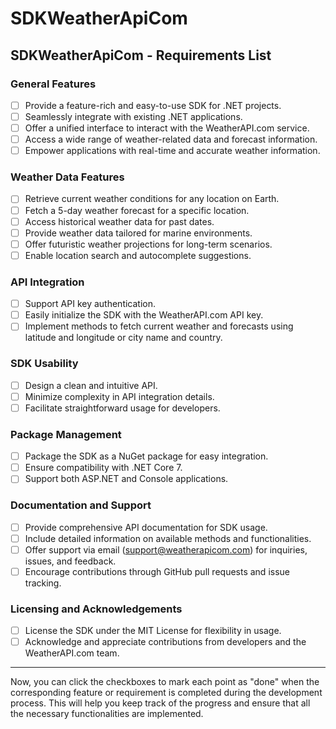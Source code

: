 # SDKWeatherApiCom

## SDKWeatherApiCom - Requirements List

### General Features

- [ ] Provide a feature-rich and easy-to-use SDK for .NET projects.
- [ ] Seamlessly integrate with existing .NET applications.
- [ ] Offer a unified interface to interact with the WeatherAPI.com service.
- [ ] Access a wide range of weather-related data and forecast information.
- [ ] Empower applications with real-time and accurate weather information.

### Weather Data Features

- [ ] Retrieve current weather conditions for any location on Earth.
- [ ] Fetch a 5-day weather forecast for a specific location.
- [ ] Access historical weather data for past dates.
- [ ] Provide weather data tailored for marine environments.
- [ ] Offer futuristic weather projections for long-term scenarios.
- [ ] Enable location search and autocomplete suggestions.

### API Integration

- [ ] Support API key authentication.
- [ ] Easily initialize the SDK with the WeatherAPI.com API key.
- [ ] Implement methods to fetch current weather and forecasts using latitude and longitude or city name and country.

### SDK Usability

- [ ] Design a clean and intuitive API.
- [ ] Minimize complexity in API integration details.
- [ ] Facilitate straightforward usage for developers.

### Package Management

- [ ] Package the SDK as a NuGet package for easy integration.
- [ ] Ensure compatibility with .NET Core 7.
- [ ] Support both ASP.NET and Console applications.

### Documentation and Support

- [ ] Provide comprehensive API documentation for SDK usage.
- [ ] Include detailed information on available methods and functionalities.
- [ ] Offer support via email (support@weatherapicom.com) for inquiries, issues, and feedback.
- [ ] Encourage contributions through GitHub pull requests and issue tracking.

### Licensing and Acknowledgements

- [ ] License the SDK under the MIT License for flexibility in usage.
- [ ] Acknowledge and appreciate contributions from developers and the WeatherAPI.com team.

---

Now, you can click the checkboxes to mark each point as "done" when the corresponding feature or requirement is completed during the development process. This will help you keep track of the progress and ensure that all the necessary functionalities are implemented.